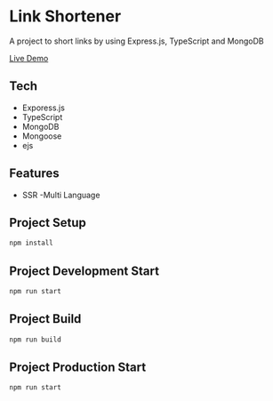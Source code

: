 # Link Shortener
A project  to short links by using Express.js, TypeScript and MongoDB

[Live Demo](http://s.mfakyol.com)

## Tech
- Exporess.js
- TypeScript
- MongoDB
- Mongoose
- ejs

## Features
- SSR
-Multi Language

## Project Setup
```sh
npm install
```

## Project Development Start
```sh
npm run start
```
## Project Build
```sh
npm run build
```

## Project Production Start
```sh
npm run start
```

